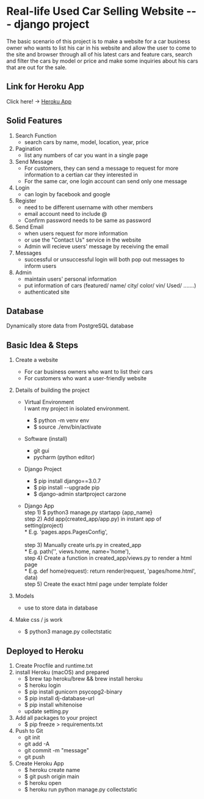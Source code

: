 # Real-life Used Car Selling Website --- django project 

The basic scenario of this project is to make a website for a car business owner who wants to list his car in his website and allow the user to come to the site and browser through all of his latest cars and feature cars, search and filter the cars by model or price and make some inquiries about his cars that are out for the sale. <br>

## Link for Heroku App
Click here! -> [Heroku App](https://demo-django-0116.herokuapp.com/)

## Solid Features
1. Search Function
	- search cars by name, model, location, year, price
2. Pagination
	- list any numbers of car you want in a single page
3. Send Message
	- For customers, they can send a message to request for more information to a certian car they interested in
	- For the same car, one login account can send only one message
4. Login 
	- can login by facebook and google
5. Register
	- need to be different username with other members
	- email account need to include @
	- Confirm password needs to be same as password
6. Send Email
	- when users request for more information
	- or use the "Contact Us" service in the website
	- Admin will recieve users' message by receiving the email
7. Messages
	- successful or unsuccessful login will both pop out messages to inform users
8. Admin	
	- maintain users' personal information
	- put information of cars (featured/ name/ city/ color/ vin/ Used/ .......)
	- authenticated site 

## Database
Dynamically store data from PostgreSQL database

## Basic Idea & Steps
1. Create a website 
   - For car business owners who want to list their cars
   - For customers who want a user-friendly website
   
2. Details of building the project
   - Virtual Environment <br>
      I want my project in isolated environment.
      * $ python -m venv env
      * $ source ./env/bin/activate
      
   - Software (install)
      * git gui
      * pycharm (python editor)
      
   - Django Project
      * $ pip install django==3.0.7
      * $ pip install --upgrade pip
      * $ django-admin startproject carzone
      
   - Django App <br>
     	step 1) $ python3 manage.py startapp {app_name} <br>
	step 2) Add app(created_app/app.py) in instant app of setting(project) <br>
	      	* E.g. 'pages.apps.PagesConfig',<br>	
	step 3) Manually create urls.py in created_app <br>
	      	* E.g. path('', views.home, name='home'), <br>
  	step 4) Create a function in created_app/views.py to render a html page <br>
         	* E.g. def home(request): return render(request, 'pages/home.html', data)<br>
     	step 5) Create the exact html page under template folder <br>
      
3. Models
   - use to store data in database

4. Make css / js work 
   - $ python3 manage.py collectstatic
      
## Deployed to Heroku
1. Create Procfile and runtime.txt
2. install Heroku (macOS) and prepared
   - $ brew tap heroku/brew && brew install heroku
   - $ heroku login
   - $ pip install gunicorn psycopg2-binary 
   - $ pip install dj-database-url
   - $ pip install whitenoise
   - update setting.py
3. Add all packages to your project
   - $ pip freeze > requirements.txt
4. Push to Git
   - git init
   - git add -A
   - git commit -m "message"
   - git push
 5. Create Heroku App
 	- $ heroku create name
   	- $ git push origin main
   	- $ heroku open
   	- $ heroku run python manage.py collectstatic 
